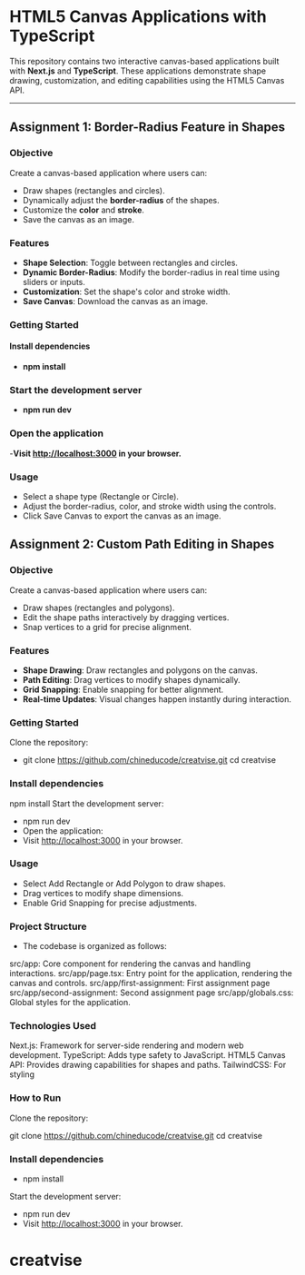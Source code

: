 # **HTML5 Canvas Applications with TypeScript**

This repository contains two interactive canvas-based applications built with **Next.js** and **TypeScript**. These applications demonstrate shape drawing, customization, and editing capabilities using the HTML5 Canvas API.

---

## **Assignment 1: Border-Radius Feature in Shapes**

### **Objective**

Create a canvas-based application where users can:

- Draw shapes (rectangles and circles).
- Dynamically adjust the **border-radius** of the shapes.
- Customize the **color** and **stroke**.
- Save the canvas as an image.

### **Features**

- **Shape Selection**: Toggle between rectangles and circles.
- **Dynamic Border-Radius**: Modify the border-radius in real time using sliders or inputs.
- **Customization**: Set the shape's color and stroke width.
- **Save Canvas**: Download the canvas as an image.

### **Getting Started**

#### Install dependencies

- **npm install**

### Start the development server

- **npm run dev**

### Open the application

-**Visit <http://localhost:3000> in your browser.**

### Usage

- Select a shape type (Rectangle or Circle).
- Adjust the border-radius, color, and stroke width using the controls.
- Click Save Canvas to export the canvas as an image.

## **Assignment 2: Custom Path Editing in Shapes**

### Objective

Create a canvas-based application where users can:

- Draw shapes (rectangles and polygons).
- Edit the shape paths interactively by dragging vertices.
- Snap vertices to a grid for precise alignment.

### Features

- **Shape Drawing**: Draw rectangles and polygons on the canvas.
- **Path Editing**: Drag vertices to modify shapes dynamically.
- **Grid Snapping**: Enable snapping for better alignment.
- **Real-time Updates**: Visual changes happen instantly during interaction.

### Getting Started

Clone the repository:

- git clone <https://github.com/chineducode/creatvise.git>
  cd creatvise

### Install dependencies

npm install
Start the development server:

- npm run dev
- Open the application:
- Visit <http://localhost:3000> in your browser.

### Usage

- Select Add Rectangle or Add Polygon to draw shapes.
- Drag vertices to modify shape dimensions.
- Enable Grid Snapping for precise adjustments.

### Project Structure

- The codebase is organized as follows:

src/app: Core component for rendering the canvas and handling interactions.
src/app/page.tsx: Entry point for the application, rendering the canvas and controls.
src/app/first-assignment: First assignment page
src/app/second-assignment: Second assignment page
src/app/globals.css: Global styles for the application.

### Technologies Used

Next.js: Framework for server-side rendering and modern web development.
TypeScript: Adds type safety to JavaScript.
HTML5 Canvas API: Provides drawing capabilities for shapes and paths.
TailwindCSS: For styling

### How to Run

Clone the repository:

git clone <https://github.com/chineducode/creatvise.git>
cd creatvise

### Install dependencies

- npm install

Start the development server:

- npm run dev
- Visit <http://localhost:3000> in your browser.
# creatvise
